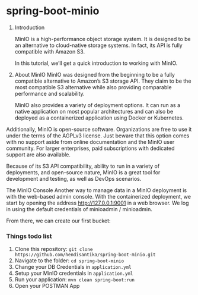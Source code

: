 # spring-boot-minio

1. Introduction

   MinIO is a high-performance object storage system. It is designed to be an alternative to cloud-native storage
   systems.
   In fact, its API is fully compatible with Amazon S3.

   In this tutorial, we’ll get a quick introduction to working with MinIO.

2. About MinIO
   MinIO was designed from the beginning to be a fully compatible alternative to Amazon’s S3 storage API.
   They claim to be the most compatible S3 alternative while also providing comparable performance and scalability.

   MinIO also provides a variety of deployment options. It can run as a native application on most popular architectures
   and can also be deployed as a containerized application using Docker or Kubernetes.

Additionally, MinIO is open-source software. Organizations are free to use it under the terms of the AGPLv3 license.
Just beware that this option comes with no support aside from online documentation and the MinIO user community.
For larger enterprises, paid subscriptions with dedicated support are also available.

Because of its S3 API compatibility, ability to run in a variety of deployments, and open-source nature,
MinIO is a great tool for development and testing, as well as DevOps scenarios.

The MinIO Console
Another way to manage data in a MinIO deployment is with the web-based admin console. With the containerized deployment,
we start by opening the address http://127.0.0.1:9001 in a web browser. We log in using the default credentials of
minioadmin / minioadmin.

From there, we can create our first bucket:

### Things todo list

1. Clone this repository: `git clone https://github.com/hendisantika/spring-boot-minio.git`
2. Navigate to the folder: `cd spring-boot-minio`
3. Change your DB Credentials in `application.yml`
4. Setup your MinIO credentials in `application.yml`
5. Run your application: `mvn clean spring-boot:run`
6. Open your POSTMAN App
